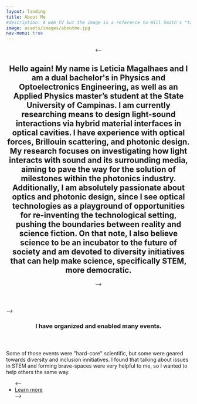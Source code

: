 ```yaml
---
layout: landing
title: About Me
#description: A web CV but the image is a reference to Will Smith's "tada" meme!
image: assets/images/aboutme.jpg
nav-menu: true
---
```

<!-- Main -->
<div id="main">
  <!-- One -->
  <section id="one">
    <div class="inner">
      <header class="major">
        <-- <h2>Hello again! My name is Leticia Magalhaes and I am a dual bachelor's in Physics and Optoelectronics Engineering, as well as an Applied Physics master’s student at the State University of Campinas. I am currently researching means to design light-sound interactions via hybrid material interfaces in optical cavities.  I have experience with optical forces, Brillouin scattering, and photonic design. My research focuses on investigating how light interacts with sound and its surrounding media, aiming to pave the way for the solution of milestones within the photonics industry. Additionally, I am absolutely passionate about optics and photonic design, since I see optical technologies as a playground of opportunities for re-inventing the technological setting, pushing the boundaries between reality and science fiction. On that note, I also believe science to be an incubator to the future of society and am devoted to diversity initiatives that can help make science, specifically STEM, more democratic.</h2> -->
      </header>
      <p></p>
    </div>
  </section>
  </div>


<!-- <p> Here you can find my CV and below are some of my extracurriculars</p>

<-- <object data="assets\pdf\CV_LeticiaMagalhaes.pdf" type="application/pdf" width="100%" height="600px">
    <embed src="assets\pdf\CV_LeticiaMagalhaes.pdf">
        <p>This browser does not support PDFs. Please download the PDF to view it: <a href="assets\pdf\CV_LeticiaMagalhaes.pdf">Download PDF</a>.</p>
    </embed>
</object> --> -->





<section id="two" class="spotlights">
	<section>
		<a href="EXTRA_Talks.html" class="image">
			<img src="{% link assets\images\IMG_1672.jpg %}" alt="" data-position="center center" />
		</a>
		<div class="content">
			<div class="inner">
				<header class="major">
					<h3>I have organized and enabled many events.</h3>
				</header>
				<p>Some of those events were "hard-core" scientific, but some were geared towards diversity and inclusion innitiatives. I found that talking about issues in STEM and forming brave-spaces were very helpful to me, so I wanted to help others the same way. </p>
				<ul class="actions">
					<-- <li><a href="EXTRA_Talks.html class="button">Learn more</a></li> -->
				</ul>
			</div>
		</div>
	</section>


